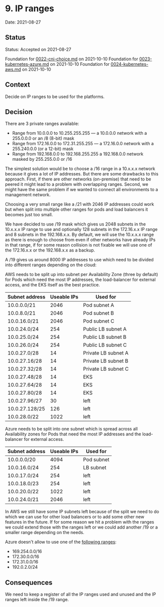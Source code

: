 # 9. IP ranges

Date: 2021-08-27

## Status

Status: Accepted on 2021-08-27

Foundation for [0022-cni-choice.md](0022-cni-choice.md) on 2021-10-10
Foundation for [0023-kubernetes-azure.md](0023-kubernetes-azure.md) on 2021-10-10
Foundation for [0024-kubernetes-aws.md](0024-kubernetes-aws.md) on 2021-10-10

## Context

Decide on IP ranges to be used for the platforms.

## Decision

There are 3 private ranges available:

- Range from 10.0.0.0 to 10.255.255.255 — a 10.0.0.0 network with a 255.0.0.0 or an /8 (8-bit) mask
- Range from 172.16.0.0 to 172.31.255.255 — a 172.16.0.0 network with a 255.240.0.0 (or a 12-bit) mask
- Range from 192.168.0.0 to 192.168.255.255 a 192.168.0.0 network masked by 255.255.0.0 or /16

The simplest solution would be to choose a /16 range in a 10.x.x.x network because it gives a lot of IP addresses. But there are some drawbacks to this approach. First, if there are other networks (on-premise) that need to be peered it might lead to a problem with overlapping ranges. Second, we might have the same problem if we wanted to connect all environments to a management network.

Choosing a very small range like a /21 with 2046 IP addresses could work but when split into multiple other ranges for pods and load balancers it becomes just too small.

We have decided to use /19 mask which gives us 2048 subnets in the 10.x.x.x IP range to use and optionally 128 subnets in the 172.16.x.x IP range and 8 subnets in the 192.168.x.x. By default, we will use the 10.x.x.x range as there is enough to choose from even if other networks have already IPs in that range, if for some reason collision is not fixable we will use one of the 172.16.x.x or the 192.168.x.x as a backup.

A /19 gives us around 8000 IP addresses to use which need to be divided into different ranges depending on the cloud:

AWS needs to be split up into subnet per Availability Zone (three by default) for Pods which need the most IP addresses, the load-balancer for external access, and the EKS itself as the best practice.

| Subnet address | Useable IPs | Used for            |
| -------------- | ----------- | --------------------|
| 10.0.0.0/21    | 2046        | Pod subnet A        |
| 10.0.8.0/21    | 2046        | Pod subnet B        |
| 10.0.16.0/21   | 2046        | Pod subnet C        |
| 10.0.24.0/24   | 254         | Public LB subnet A  |
| 10.0.25.0/24   | 254         | Public LB subnet B  |
| 10.0.26.0/24   | 254         | Public LB subnet C  |
| 10.0.27.0/28   | 14          | Private LB subnet A |
| 10.0.27.16/28  | 14          | Private LB subnet B |
| 10.0.27.32/28  | 14          | Private LB subnet C |
| 10.0.27.48/28  | 14          | EKS                 |
| 10.0.27.64/28  | 14          | EKS                 |
| 10.0.27.80/28  | 14          | EKS                 |
| 10.0.27.96/27  | 30          | left                |
| 10.0.27.128/25 | 126         | left                |
| 10.0.28.0/22   | 1022        | left                |

Azure needs to be split into one subnet which is spread across all Availability zones for Pods that need the most IP addresses and the load-balancer for external access.

| Subnet address | Useable IPs | Used for   |
| -------------- | ----------- | ---------- |
| 10.0.0.0/20    | 4094        | Pod subnet |
| 10.0.16.0/24   | 254         | LB subnet  |
| 10.0.17.0/24   | 254         | left       |
| 10.0.18.0/23   | 254         | left       |
| 10.0.20.0/22   | 1022        | left       |
| 10.0.24.0/21   | 2046        | left       |

In AWS we still have some IP subnets left because of the split we need to do which we can use for other load balancers or to add some other new features in the future. If for some reason we hit a problem with the ranges we could extend those with the ranges left or we could add another /19 or a smaller range depending on the needs.

Azure doesn't allow to use one of the [following ranges](https://docs.microsoft.com/en-us/azure/aks/configure-azure-cni):

- 169.254.0.0/16
- 172.30.0.0/16
- 172.31.0.0/16
- 192.0.2.0/24

## Consequences

We need to keep a register of all the IP ranges used and unused and the IP ranges left inside the /19 range.
